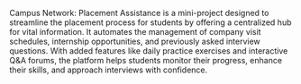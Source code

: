 Campus Network: Placement Assistance is a mini-project designed to streamline the placement process for students by offering a centralized hub for vital information. It automates the management of company visit schedules, internship opportunities, and previously asked interview questions. With added features like daily practice exercises and interactive Q&A forums, the platform helps students monitor their progress, enhance their skills, and approach interviews with confidence.









